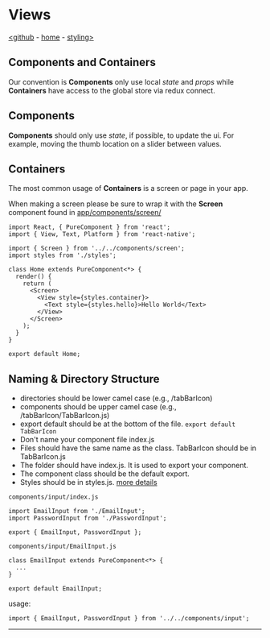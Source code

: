 # Views

[<github](github.md) - [home](index.md) - [styling>](styling.md)

## Components and Containers

Our convention is **Components** only use local _state_ and _props_ while **Containers** have access to the global store via redux connect.

## Components

**Components** should only use _state_, if possible, to update the ui. For example, moving the thumb location on a slider between values.

## Containers

The most common usage of **Containers** is a screen or page in your app.

When making a screen please be sure to wrap it with the **Screen** component found in [app/components/screen/](../app/components/screen/screen.js)

```
import React, { PureComponent } from 'react';
import { View, Text, Platform } from 'react-native';

import { Screen } from '../../components/screen';
import styles from './styles';

class Home extends PureComponent<*> {
  render() {
    return (
      <Screen>
        <View style={styles.container}>
          <Text style={styles.hello}>Hello World</Text>
        </View>
      </Screen>
    );
  }
}

export default Home;
```

## Naming & Directory Structure

- directories should be lower camel case (e.g., /tabBarIcon)
- components should be upper camel case (e.g., /tabBarIcon/TabBarIcon.js)
- export default should be at the bottom of the file. `export default TabBarIcon`
- Don't name your component file index.js
- Files should have the same name as the class. TabBarIcon should be in TabBarIcon.js
- The folder should have index.js. It is used to export your component.
- The component class should be the default export.
- Styles should be in styles.js. [more details](styling.md)

`components/input/index.js`

```
import EmailInput from './EmailInput';
import PasswordInput from './PasswordInput';

export { EmailInput, PasswordInput };
```

`components/input/EmailInput.js`

```
class EmailInput extends PureComponent<*> {
  ...
}

export default EmailInput;
```

usage:

```
import { EmailInput, PasswordInput } from '../../components/input';
```

---
